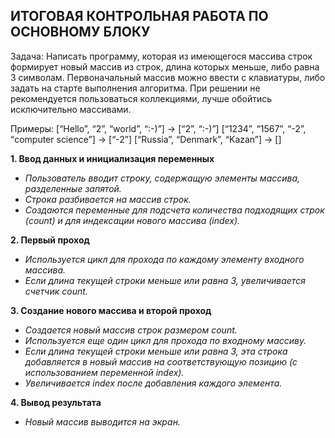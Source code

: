 ## ИТОГОВАЯ КОНТРОЛЬНАЯ РАБОТА ПО ОСНОВНОМУ БЛОКУ
Задача: Написать программу, которая из имеющегося массива строк формирует новый массив из строк, длина которых меньше, либо равна 3 символам. Первоначальный массив можно ввести с клавиатуры, либо задать на старте выполнения алгоритма. При решении не рекомендуется пользоваться коллекциями, лучше обойтись исключительно массивами.

Примеры:
[“Hello”, “2”, “world”, “:-)”] → [“2”, “:-)”]
[“1234”, “1567”, “-2”, “computer science”] → [“-2”]
[“Russia”, “Denmark”, “Kazan”] → []

**1. Ввод данных и инициализация переменных**
- *Пользователь вводит строку, содержащую элементы массива, разделенные запятой.*
- *Строка разбивается на массив строк.*
- *Создаются переменные для подсчета количества подходящих строк (count) и для индексации нового массива (index).*

**2. Первый проход**
- *Используется цикл для прохода по каждому элементу входного массива.*
- *Если длина текущей строки меньше или равна 3, увеличивается счетчик count.*

**3. Создание нового массива и второй проход**
- *Создается новый массив строк размером count.*
- *Используется еще один цикл для прохода по входному массиву.*
- *Если длина текущей строки меньше или равна 3, эта строка добавляется в новый массив на соответствующую позицию (с использованием переменной index).*
- *Увеличивается index после добавления каждого элемента.*

**4. Вывод результата**
- *Новый массив выводится на экран.*
